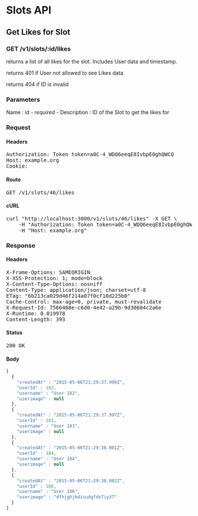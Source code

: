 # Slots API

## Get Likes for Slot

### GET /v1/slots/:id/likes

returns a list of all likes for the slot. Includes User data and timestamp.

returns 401 if User not allowed to see Likes data

returns 404 if ID is invalid

### Parameters

Name : id *- required -*
Description : ID of the Slot to get the likes for

### Request

#### Headers

<pre>Authorization: Token token=a0C-4_WDQ6eeqE8IvbpE0ghQWCQ
Host: example.org
Cookie: </pre>

#### Route

<pre>GET /v1/slots/46/likes</pre>

#### cURL

<pre class="request">curl &quot;http://localhost:3000/v1/slots/46/likes&quot; -X GET \
	-H &quot;Authorization: Token token=a0C-4_WDQ6eeqE8IvbpE0ghQWCQ&quot; \
	-H &quot;Host: example.org&quot;</pre>

### Response

#### Headers

<pre>X-Frame-Options: SAMEORIGIN
X-XSS-Protection: 1; mode=block
X-Content-Type-Options: nosniff
Content-Type: application/json; charset=utf-8
ETag: &quot;6b213ca029d46f214a07f0cf10d225b0&quot;
Cache-Control: max-age=0, private, must-revalidate
X-Request-Id: 7566468e-c6d0-4e42-a29b-9d30604c2a6e
X-Runtime: 0.019978
Content-Length: 393</pre>

#### Status

<pre>200 OK</pre>

#### Body

```javascript
[
  {
    "createdAt" : "2015-05-06T21:29:37.990Z",
    "userId" : 182,
    "username" : "User 182",
    "userimage" : null
  },
  {
    "createdAt" : "2015-05-06T21:29:37.997Z",
    "userId" : 183,
    "username" : "User 183",
    "userimage" : null
  },
  {
    "createdAt" : "2015-05-06T21:29:38.001Z",
    "userId" : 184,
    "username" : "User 184",
    "userimage" : null
  },
  {
    "createdAt" : "2015-05-06T21:29:38.082Z",
    "userId" : 186,
    "username" : "User 186",
    "userimage" : "dfhjghjkdisudgfds7iy37"
  }
]
```
